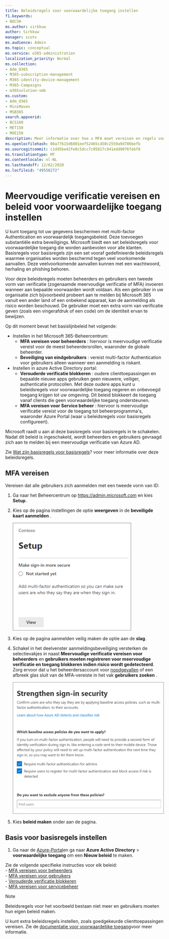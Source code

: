 ```yaml
---
title: Beleidsregels voor voorwaardelijke toegang instellen
f1.keywords:
- NOCSH
ms.author: sirkkuw
author: Sirkkuw
manager: scotv
ms.audience: Admin
ms.topic: conceptual
ms.service: o365-administration
localization_priority: Normal
ms.collection:
- Adm_O365
- M365-subscription-management
- M365-identity-device-management
- M365-Campaigns
- m365solution-smb
ms.custom:
- Adm_O365
- MiniMaven
- MSB365
search.appverid:
- BCS160
- MET150
- MOE150
description: Meer informatie over hoe u MFA moet vereisen en regels voor voorwaardelijke toegang voor Microsoft 365 voor bedrijven kunt instellen.
ms.openlocfilehash: 08a77615d6801eef52465c450c2559a9d786befb
ms.sourcegitcommit: c1dd5be42fe0c5dcc7c05817c941edd9076febf8
ms.translationtype: MT
ms.contentlocale: nl-NL
ms.lasthandoff: 12/02/2020
ms.locfileid: "49558272"
---
```

# <a name="require-multi-factor-authentication-and-set-up-conditional-access-policies"></a>Meervoudige verificatie vereisen en beleid voor voorwaardelijke toegang instellen

U kunt toegang tot uw gegevens beschermen met multi-factor Authentication en voorwaardelijk toegangsbeleid. Deze toevoegen substantiële extra beveiligings. Microsoft biedt een set beleidsregels voor voorwaardelijke toegang die worden aanbevolen voor alle klanten. Basisregels voor basisregels zijn een set vooraf gedefinieerde beleidsregels waarmee organisaties worden beschermd tegen veel voorkomende aanvallen. Deze veelvoorkomende aanvallen kunnen met een wachtwoord, herhaling en phishing behoren.

Voor deze beleidsregels moeten beheerders en gebruikers een tweede vorm van verificatie (zogenaamde meervoudige verificatie of MFA) invoeren wanneer aan bepaalde voorwaarden wordt voldaan. Als een gebruiker in uw organisatie zich bijvoorbeeld probeert aan te melden bij Microsoft 365 vanuit een ander land of een onbekend apparaat, kan de aanmelding als risico worden beschouwd. De gebruiker moet een extra vorm van verificatie geven (zoals een vingerafdruk of een code) om de identiteit ervan te bewijzen. 

Op dit moment bevat het basislijnbeleid het volgende:
- Instellen in het Microsoft 365-Beheercentrum:
    - **MFA vereisen voor beheerders** : hiervoor is meervoudige verificatie vereist voor de meest beheerdersrollen, waaronder de globale beheerder.
    - **Beveiliging van eindgebruikers** : vereist multi-factor Authentication voor gebruikers alleen wanneer een aanmelding is riskant. 
- Instellen in azure Active Directory portal:
    - **Verouderde verificatie blokkeren** : oudere clienttoepassingen en bepaalde nieuwe apps gebruiken geen nieuwere, veiliger, authenticatie protocollen. Met deze oudere apps kunt u beleidsregels voor voorwaardelijke toegang negeren en onbevoegd toegang krijgen tot uw omgeving. Dit beleid blokkeert de toegang vanaf clients die geen voorwaardelijke toegang ondersteunen. 
    - **MFA vereisen voor Service beheer** : hiervoor is meervoudige verificatie vereist voor de toegang tot beheerprogramma's, waaronder Azure Portal (waar u beleidsregels voor basisregels configureert). 

Microsoft raadt u aan al deze basisregels voor basisregels in te schakelen. Nadat dit beleid is ingeschakeld, wordt beheerders en gebruikers gevraagd zich aan te melden bij een meervoudige verificatie van Azure AD.

Zie [Wat zijn basisregels voor basisregels](https://docs.microsoft.com/azure/active-directory/conditional-access/concept-baseline-protection)? voor meer informatie over deze beleidsregels.


## <a name="require-mfa"></a>MFA vereisen

Vereisen dat alle gebruikers zich aanmelden met een tweede vorm van ID:

1. Ga naar het Beheercentrum op <a href="https://go.microsoft.com/fwlink/p/?linkid=837890" target="_blank">https://admin.microsoft.com</a> en kies **Setup**.

2. Kies op de pagina instellingen de optie **weergeven** in de **beveiligde kaart aanmelden** .


    ![Meld u veilig een beveiligde kaart.](../media/setupmfa.png)
3. Kies op de pagina aanmelden veilig maken de optie aan de **slag**.
 
4. Schakel in het deelvenster aanmeldingsbeveiliging versterken de selectievakjes in naast **Meervoudige verificatie vereisen voor beheerders** en **gebruikers moeten registreren voor meervoudige verificatie en toegang blokkeren indien risico wordt gedetecteerd**.
    Zorg ervoor dat u het beheerdersaccount voor [noodgevallen](m365-campaigns-protect-admin-accounts.md#create-an-emergency-admin-account) of een afbreek glas sluit van de MFA-vereiste in het vak **gebruikers zoeken** .
    
    ![De pagina met ingebouwde beveiligingspagina's versterken.](../media/requiremfa.png)

5. Kies **beleid maken** onder aan de pagina.

## <a name="set-up-baseline-policies"></a>Basis voor basisregels instellen

1. Ga naar de [Azure-Portal](https://portal.azure.com)en ga naar **Azure Active Directory** \> **voorwaardelijke toegang** om een **Nieuw beleid** te maken.

Zie de volgende specifieke instructies voor elk beleid: <br>
    - [MFA vereisen voor beheerders](https://docs.microsoft.com/azure/active-directory/conditional-access/howto-baseline-protect-administrators) <br>
    - [MFA vereisen voor gebruikers](https://docs.microsoft.com/azure/active-directory/conditional-access/howto-baseline-protect-end-users) <br>
    - [Verouderde verificatie blokkeren](https://docs.microsoft.com/azure/active-directory/conditional-access/howto-baseline-protect-legacy-auth) <br>
    - [MFA vereisen voor servicebeheer](https://docs.microsoft.com/azure/active-directory/conditional-access/howto-baseline-protect-azure)
    
> [!NOTE]
> Beleidsregels voor het voorbeeld bestaan niet meer en gebruikers moeten hun eigen beleid maken.


U kunt extra beleidsregels instellen, zoals goedgekeurde clienttoepassingen vereisen. Zie de [documentatie voor voorwaardelijke toegang](https://docs.microsoft.com/azure/active-directory/conditional-access/)voor meer informatie.
